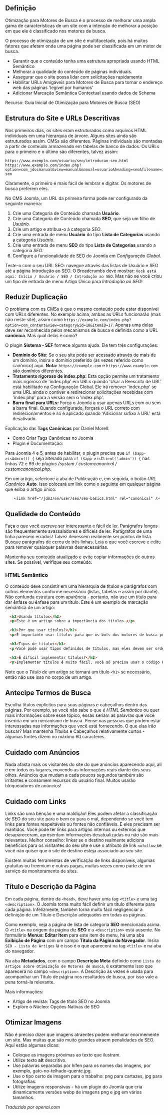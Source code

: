 <!-- Filename: jdocmanual?manual=user&heading=seo&filename=seo-basics.md / Display title: Noções Básicas de SEO -->

## Definição

Otimização para Motores de Busca é o processo de melhorar uma ampla gama de características de um site com a intenção de melhorar a posição em que ele é classificado nos motores de busca.

O processo de otimização de um site é multifacetado, pois há muitos fatores que afetam onde uma página pode ser classificada em um motor de busca.

- Garantir que o conteúdo tenha uma estrutura apropriada usando HTML Semântico
- Melhorar a qualidade do conteúdo de páginas individuais.
- Assegurar que o site possa lidar com solicitações rapidamente
- Habilitar URLs Amigáveis para Motores de Busca para tornar o endereço web das páginas 'legível por humanos'
- Adicionar Marcação Semântica Contextual usando dados de Schema

Recurso: Guia Inicial de Otimização para Motores de Busca (SEO)

## Estrutura do Site e URLs Descritivas

Nos primeiros dias, os sites eram estruturados como arquivos HTML individuais em uma hierarquia de árvore. Alguns sites ainda são estruturados assim. CMSs são diferentes. Páginas individuais são montadas a partir de conteúdo armazenado em tabelas de banco de dados. Os URLs para o primeiro e o último são diferentes, talvez assim:
```
https://www.exemplo.com/usuario/seo/introducao-seo.html
https://www.exemplo.com/index.php?option=com_jdocmanual&view=manual&manual=usuario&heading=seo&filename=introducao-seo
```
Claramente, o primeiro é mais fácil de lembrar e digitar. Os motores de busca preferem eles.

No CMS Joomla, um URL da primeira forma pode ser configurado da seguinte maneira:

1. Crie uma Categoria de Conteúdo chamada **Usuário**.
2. Crie uma Categoria de Conteúdo chamada **SEO**, que seja um filho de *Usuário*.
3. Crie um artigo e atribua-o à categoria *SEO*.
4. Crie uma entrada de menu **Usuário** do tipo **Lista de Categorias** usando a categoria *Usuário*.
5. Crie uma entrada de menu **SEO** do tipo **Lista de Categorias** usando a categoria *SEO*.
6. Configure a funcionalidade de SEO do Joomla em *Configuração Global*.

Teste-o com o seu URL SEO: navegue através das listas de Usuário e SEO até a página Introdução ao SEO. O Breadcrumbs deve mostrar: `Você está aqui: Início / Usuário / SEO / Introdução ao SEO`. Mas não se você criou um tipo de entrada de menu Artigo Único para *Introdução ao SEO*!

## Reduzir Duplicação

O problema com os CMSs é que o mesmo conteúdo pode estar disponível com URLs diferentes. No exemplo acima, ambas as URLs funcionarão (mas não neste site), assim como `https://example.com/index.php?option=com_content&view=category&id=18&ItemID=17`. Apenas uma delas deve ser reconhecida pelos mecanismos de busca e definida como a URL **canônica**. Mas qual delas e como?

O plugin **Sistema - SEF** fornece alguma ajuda. Ele tem três configurações:

* **Domínio do Site:** Se o seu site pode ser acessado através de mais de um domínio, insira o domínio preferido (às vezes referido como canônico) aqui. **Nota:** `https://example.com` e `https://www.example.com` são domínios diferentes.
* **Tratamento rigoroso de index.php:** Esta opção permite um tratamento mais rigoroso de 'index.php' em URLs quando 'Usar a Reescrita de URL' está habilitado na Configuração Global. Ele irá remover 'index.php' se uma URL ainda o contiver e redirecionar solicitações recebidas com 'index.php' para a versão sem o 'index.php'.
* **Barra final para URLs:** Força o Joomla a usar apenas URLs com ou sem a barra final. Quando configurado, forçará o URL correto com redirecionamentos e só é aplicado quando 'Adicionar sufixo à URL' está desativado.

Explicação das **Tags Canônicas** por Daniel Morell:

* Como Criar Tags Canônicas no Joomla
* Plugin e Documentação:

Para Joomla 4 e 5, antes de habilitar, o plugin precisa que `if ($app->isAdmin()) {` seja alterado para `if ($app->isClient('admin')) {` nas linhas 72 e 99 de *plugins /system / customcanonical / customcanonical.php*.

Em um artigo, selecione a aba de Publicação e, em seguida, o botão *URL Canônico* **Auto**. Isso colocará um link como o seguinte em qualquer página que exiba o artigo único:
```
	<link href="/jdm3/en/user/seo/seo-basics.html" rel="canonical" />
```

## Qualidade do Conteúdo

Faça o que você escreve ser interessante e fácil de ler. Parágrafos longos são frequentemente avassaladores e difíceis de ler. Parágrafos de uma linha parecem errados! Talvez devessem realmente ser pontos de lista. Busque parágrafos de cerca de três linhas. Leia o que você escreve e edite para remover quaisquer palavras desnecessárias.

Mantenha seu conteúdo atualizado e evite copiar informações de outros sites. Se possível, verifique seu conteúdo.

### HTML Semântico

O conteúdo deve consistir em uma hierarquia de títulos e parágrafos com outros elementos conforme necessário (listas, tabelas e assim por diante). Não confunda estrutura com aparência - portanto, não use um título para dar ênfase ou ênfase para um título. Este é um exemplo de marcação semântica de um artigo:

```html
  <h2>Usando títulos</h2>
  <p>Este é um artigo sobre a importância dos títulos.</p>

  <h2>Por que usar títulos?</h2>
  <p>É importante usar títulos para que os bots dos motores de busca possam identificar qual é a parte <strong>importante</strong> do seu artigo.</p>

  <h3>Tipos de títulos</h3>
  <p>Você pode usar tipos definidos de títulos, mas eles devem ser ordenados e estruturados dentro da sua página. H1 será o título da página inserido pelo Joomla, com H2 sendo usado para subtítulos da página. Qualquer título dentro dos seus subtítulos deve ser ordenado usando H3, H4, e H5 conforme apropriado.</p>

  <h2>É difícil implementar títulos?</h2>
  <p>Implementar títulos é muito fácil, você só precisa usar o código HTML apropriado.</p>
```
Note que o *Título* de um artigo se tornará um título `<h1>` se necessário, então não use isso no corpo de um artigo.

## Antecipe Termos de Busca

Escolha títulos explícitos para suas páginas e cabeçalhos dentro das páginas. Por exemplo, se você não sabe o que é *HTML Semântico* ou quer mais informações sobre esse tópico, essas seriam as palavras que você inseriria em um mecanismo de busca. Pense nas pessoas que podem estar interessadas nas informações que você está fornecendo. O que elas irão buscar? Mas mantenha Títulos e Cabeçalhos relativamente curtos - algumas fontes dizem no máximo 60 caracteres.

## Cuidado com Anúncios

Nada afasta mais os visitantes do site do que anúncios aparecendo aqui, ali e em todos os lugares, movendo as informações reais diante dos seus olhos. Anúncios que mudam a cada poucos segundos também são irritantes e consomem recursos do usuário final. Muitos usarão bloqueadores de anúncios!

## Cuidado com Links

Links são uma bênção e uma maldição! Eles podem afetar a classificação de SEO do seu site para o bem ou para o mal, dependendo se você tem links para fontes respeitáveis ou fontes não confiáveis. E eles precisam ser mantidos. Você pode ter links para artigos internos ou externos que desapareceram, apresentam informações desatualizadas ou não são mais relevantes. Melhor conselho: linkar se o destino realmente adiciona benefícios para os visitantes do seu site e use o atributo de link `nofollow` se você não quiser que o site de destino esteja associado ao seu site.

Existem muitas ferramentas de verificação de links disponíveis, algumas gratuitas ou freemium e outras pagas, muitas vezes como parte de um serviço de monitoramento de sites.

## Título e Descrição da Página

Em cada página, dentro da `<head>`, deve haver uma tag `<title>` e uma tag `<description>`. O Joomla torna muito fácil definir um título diferente para cada página. Infelizmente, também torna muito fácil negligenciar a definição de um Título e Descrição adequados em todas as páginas.

Como exemplo, veja a página de lista de categoria **SEO** mencionada acima. O `<title>` na origem da página diz **SEO** e a `<description>` está ausente. No formulário **Menus: Editar Item** para este item de menu, há uma aba **Exibição de Página** com um campo **Título da Página do Navegador**. Insira `SEO - Lista de Artigos` lá e isso é o que aparecerá na tag `<title>` e na aba do navegador.

Na aba **Metadados**, com o campo **Descrição Meta** definido como `Lista de artigos sobre Otimização de Motores de Busca`, é exatamente isso que aparecerá no campo `<description>`. A Descrição às vezes é usada para acompanhar um Título de página nos resultados de busca, por isso vale a pena torná-la relevante.

Mais informações:
* Artigo de revista: Tags de título SEO no Joomla
* Explore o Núcleo: Opções Nativas de SEO

## Otimizar Imagens

Não é preciso dizer que imagens atraentes podem melhorar enormemente um site. Mas muitas que são muito grandes atraem penalidades de SEO. Aqui estão algumas dicas:

* Coloque as imagens próximas ao texto que ilustram.
* Utilize texto **alt** descritivo.
* Use palavras separadas por hífen para os nomes das imagens, por exemplo, gato-no-telhado-quente.jpg.
* Use o tipo certo de imagem para o trabalho: png para cartazes, jpg para fotografias.
* Utilize imagens responsivas - há um plugin do Joomla que cria dinamicamente versões webp de imagens png e jpg em vários tamanhos.

*Traduzido por openai.com*


